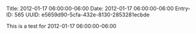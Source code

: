 Title: 2012-01-17 06:00:00-06:00
Date: 2012-01-17 06:00:00-06:00
Entry-ID: 565
UUID: e5659d90-5cfa-432e-8130-2853281ecbde

This is a test for 2012-01-17 06:00:00-06:00
